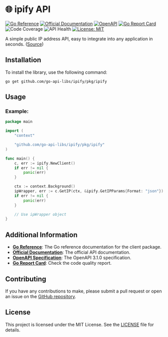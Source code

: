 # 🌐 ipify API
[![Go Reference](https://pkg.go.dev/badge/github.com/go-api-libs/ipify.svg)](https://pkg.go.dev/github.com/go-api-libs/ipify/pkg/ipify)
[![Official Documentation](https://img.shields.io/badge/docs-API-blue)](https://www.ipify.org/)
[![OpenAPI](https://img.shields.io/badge/OpenAPI-3.1-blue)](/api/openapi.json)
[![Go Report Card](https://goreportcard.com/badge/github.com/go-api-libs/ipify)](https://goreportcard.com/report/github.com/go-api-libs/ipify)
![Code Coverage](https://img.shields.io/badge/coverage-51%25-yellow)
![API Health](https://img.shields.io/badge/API_health-95%25-brightgreen)
[![License: MIT](https://img.shields.io/badge/License-MIT-yellow.svg)](./LICENSE)

A simple public IP address API, easy to integrate into any application in seconds. ([Source](https://freepublicapis.com/ipify-api))

## Installation

To install the library, use the following command:

```shell
go get github.com/go-api-libs/ipify/pkg/ipify
```

## Usage

### Example: 

```go
package main

import (
	"context"

	"github.com/go-api-libs/ipify/pkg/ipify"
)

func main() {
	c, err := ipify.NewClient()
	if err != nil {
		panic(err)
	}

	ctx := context.Background()
	ipWrapper, err := c.GetIP(ctx, &ipify.GetIPParams{Format: "json"})
	if err != nil {
		panic(err)
	}

	// Use ipWrapper object
}

```

## Additional Information

- [**Go Reference**](https://pkg.go.dev/github.com/go-api-libs/ipify/pkg/ipify): The Go reference documentation for the client package.
- [**Official Documentation**](https://www.ipify.org/): The official API documentation.
- [**OpenAPI Specification**](./api/openapi.json): The OpenAPI 3.1.0 specification.
- [**Go Report Card**](https://goreportcard.com/report/github.com/go-api-libs/ipify): Check the code quality report.

## Contributing

If you have any contributions to make, please submit a pull request or open an issue on the [GitHub repository](https://github.com/go-api-libs/ipify).

## License

This project is licensed under the MIT License. See the [LICENSE](./LICENSE) file for details.
